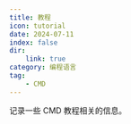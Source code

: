 ```yaml
---
title: 教程
icon: tutorial
date: 2024-07-11
index: false
dir:
    link: true
category: 编程语言
tag:
    - CMD
---
```


记录一些 CMD 教程相关的信息。

<!-- more -->

<AutoCatalog />
